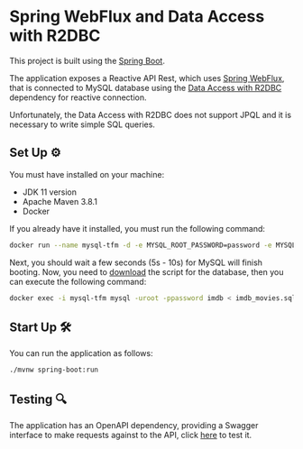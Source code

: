 # Spring WebFlux and Data Access with R2DBC

This project is built using the [Spring Boot](https://spring.io/projects/spring-boot).

The application exposes a Reactive API Rest, which uses [Spring WebFlux](https://docs.spring.io/spring-framework/docs/5.3.15/reference/html/web.html#mvc), that is connected to MySQL database using the [Data Access with R2DBC](https://docs.spring.io/spring-framework/docs/current/reference/html/data-access.html#r2dbc) dependency for reactive connection.

Unfortunately, the Data Access with R2DBC does not support JPQL and it is necessary to write simple SQL queries.

## Set Up ⚙

You must have installed on your machine:
* JDK 11 version
* Apache Maven 3.8.1
* Docker

If you already have it installed, you must run the following command:

```bash
docker run --name mysql-tfm -d -e MYSQL_ROOT_PASSWORD=password -e MYSQL_DATABASE=imdb -p 3306:3306 mysql:8.0.26
```

Next, you should wait a few seconds (5s - 10s) for MySQL will finish booting. Now, you need to [download](https://raw.githubusercontent.com/MasterCloudApps-Projects/QuarkusMutiny_vs_ReactorSpring/main/reactive/rest-db/imdb_movies.sql) the script for the database, then you can execute the following command:

```bash
docker exec -i mysql-tfm mysql -uroot -ppassword imdb < imdb_movies.sql
```

## Start Up 🛠

You can run the application as follows:

```bash
./mvnw spring-boot:run
```

## Testing 🔍

The application has an OpenAPI dependency, providing a Swagger interface to make requests against to the API, click [here](http://localhost:8080/api/webjars/swagger-ui/index.html) to test it.